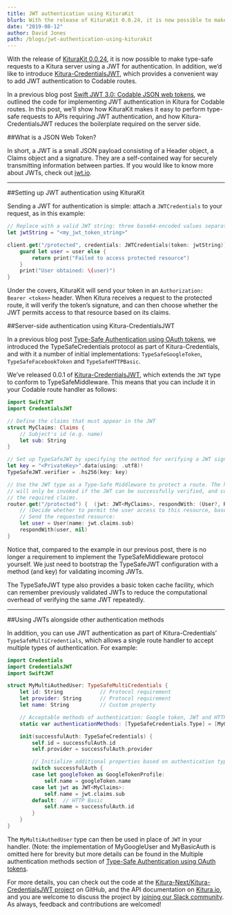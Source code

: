 ```yaml
---
title: JWT authentication using KituraKit
blurb: With the release of KituraKit 0.0.24, it is now possible to make type-safe requests to a Kitura server using a JWT for authentication
date: "2019-08-12"
author: David Jones
path: /blogs/jwt-authentication-using-kiturakit
---
```


With the release of [KituraKit 0.0.24](https://github.com/Kitura-Next/KituraKit/releases/tag/0.0.24), it is now possible to make type-safe requests to a Kitura server using a JWT for authentication. In addition, we’d like to introduce [Kitura-CredentialsJWT](https://github.com/Kitura-Next/Kitura-CredentialsJWT), which provides a convenient way to add JWT authentication to Codable routes.

In a previous blog post [Swift JWT 3.0: Codable JSON web tokens](/blogs/swift-jwt-3-0-codable-json-web-tokens), we outlined the code for implementing JWT authentication in Kitura for Codable routes. In this post, we’ll show how KituraKit makes it easy to perform type-safe requests to APIs requiring JWT authentication, and how Kitura-CredentialsJWT reduces the boilerplate required on the server side.

##What is a JSON Web Token?

In short, a JWT is a small JSON payload consisting of a Header object, a Claims object and a signature. They are a self-contained way for securely transmitting information between parties. If you would like to know more about JWTs, check out [jwt.io](https://jwt.io).

---

##Setting up JWT authentication using KituraKit

Sending a JWT for authentication is simple: attach a `JWTCredentials` to your request, as in this example:

```swift
// Replace with a valid JWT string: three base64-encoded values separated by full stops.
let jwtString = "<my_jwt_token_string>"

client.get("/protected", credentials: JWTCredentials(token: jwtString)) { (user: User?, error: RequestError?) in
    guard let user = user else {
        return print("Failed to access protected resource")
    }
    print("User obtained: \(user)")
}
```

Under the covers, KituraKit will send your token in an `Authorization: Bearer <token>` header. When Kitura receives a request to the protected route, it will verify the token’s signature, and can then choose whether the JWT permits access to that resource based on its claims.

##Server-side authentication using Kitura-CredentialsJWT

In a previous blog post [Type-Safe Authentication using OAuth tokens](/blogs/type-safe-authentication-using-oauth-tokens), we introduced the TypeSafeCredentials protocol as part of Kitura-Credentials, and with it a number of initial implementations: `TypeSafeGoogleToken`, `TypeSafeFacebookToken` and `TypeSafeHTTPBasic`.

We’ve released 0.0.1 of [Kitura-CredentialsJWT](https://github.com/Kitura-Next/Kitura-CredentialsJWT), which extends the `JWT` type to conform to TypeSafeMiddleware. This means that you can include it in your Codable route handler as follows:

```swift
import SwiftJWT
import CredentialsJWT

// Define the claims that must appear in the JWT
struct MyClaims: Claims {
    // Subject's id (e.g. name)
    let sub: String
}

// Set up TypeSafeJWT by specifying the method for verifying a JWT signature
let key = "<PrivateKey>".data(using: .utf8)!
TypeSafeJWT.verifier = .hs256(key: key)

// Use the JWT type as a Type-Safe Middleware to protect a route. The handler
// will only be invoked if the JWT can be successfully verified, and contains
// the required claims.
router.get("/protected") {  (jwt: JWT<MyClaims>, respondWith: (User?, RequestError?) -> Void) in
    // (Decide whether to permit the user access to this resource, based on the JWT claims)
    // Send the requested resource:
    let user = User(name: jwt.claims.sub)
    respondWith(user, nil)
}
```

Notice that, compared to the example in our previous post, there is no longer a requirement to implement the TypeSafeMiddleware protocol yourself. We just need to bootstrap the TypeSafeJWT configuration with a method (and key) for validating incoming JWTs.

The TypeSafeJWT type also provides a basic token cache facility, which can remember previously validated JWTs to reduce the computational overhead of verifying the same JWT repeatedly.

---

##Using JWTs alongside other authentication methods

In addition, you can use JWT authentication as part of Kitura-Credentials’ `TypeSafeMultiCredentials`, which allows a single route handler to accept multiple types of authentication. For example:

```swift
import Credentials
import CredentialsJWT
import SwiftJWT

struct MyMultiAuthedUser: TypeSafeMultiCredentials {
    let id: String            // Protocol requirement
    let provider: String      // Protocol requirement
    let name: String          // Custom property

    // Acceptable methods of authentication: Google token, JWT and HTTP Basic
    static var authenticationMethods: [TypeSafeCredentials.Type] = [MyGoogleUser.self, MyBasicAuth.self, JWT<MyClaims>.self]

    init(successfulAuth: TypeSafeCredentials) {
        self.id = successfulAuth.id
        self.provider = successfulAuth.provider

        // Initialize additional properties based on authentication type.
        switch successfulAuth {
        case let googleToken as GoogleTokenProfile:
            self.name = googleToken.name
        case let jwt as JWT<MyClaims>:
            self.name = jwt.claims.sub
        default:  // HTTP Basic
            self.name = successfulAuth.id
        }
    }
}
```

The `MyMultiAuthedUser` type can then be used in place of `JWT` in your handler. (Note: the implementation of MyGoogleUser and MyBasicAuth is omitted here for brevity but more details can be found in the Multiple authentication methods section of [Type-Safe Authentication using OAuth tokens](/blogs/type-safe-authentication-using-oauth-tokens).

For more details, you can check out the code at the [Kitura-Next/Kitura-CredentialsJWT project](https://github.com/Kitura-Next/Kitura-CredentialsJWT) on GitHub, and the API documentation on [Kitura.io](http://kitura.io), and you are welcome to discuss the project by [joining our Slack community](http://swift-at-ibm-slack.mybluemix.net/?cm_sp=dw-bluemix-_-swift-_-devcenter&cm_sp=dw-bluemix-_-swift-_-devcenter&cm_mc_uid=83263075142115698398229&cm_mc_sid_50200000=53695431570707266328&_ga=2.114805639.186671014.1570626561-1743126121.1570022962). As always, feedback and contributions are welcomed!
